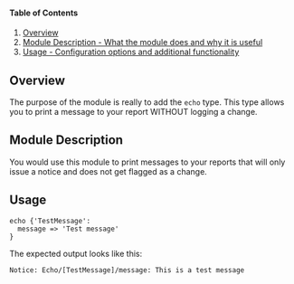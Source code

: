 #### Table of Contents

1. [Overview](#overview)
2. [Module Description - What the module does and why it is useful](#module-description)
4. [Usage - Configuration options and additional functionality](#usage)

## Overview

The purpose of the module is really to add the `echo` type.  This type allows you to print a message to your report WITHOUT logging a change.

## Module Description

You would use this module to print messages to your reports that will only issue a notice and does not get flagged as a change.

## Usage

```puppet
echo {'TestMessage':
  message => 'Test message'
}
```

The expected output looks like this:

```
Notice: Echo/[TestMessage]/message: This is a test message
```

